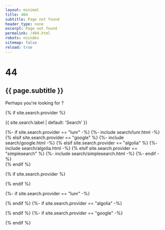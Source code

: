 ```yaml
--- 
layout: minimal
title: 404
subtitle: Page not found
header_type: none
excerpt: Page not found
permalink: /404.html
robots: noindex
sitemap: false
reload: true
---
```

<div class="my-auto text-center">
   <h1 {% if site.search.provider %}{%else%}class="display-1 font-weight-bold" {% endif %}>4<i class="fa fa-times-circle"></i>4</h1>
   <h2>{{ page.subtitle }}</h2>
</div>

<main class="container-lg pt-2 pb-5 {% if site.search.provider %}flex-fill{% endif %}">
<!-- (c) Ben Balter https://ben.balter.com/2022/06/30/helpful-404s-for-jekyll-and-github-pages/ -->
	<div class="row">
	  	<div class="col-md-8 offset-md-2 my-0 text-center">
			<div class="alert alert-warning text-center" role="alert">
			<p class="font-weight-bold my-0 py-1">Perhaps you're looking for <span id="four-oh-four-suggestion"></span>?</p>
			</div>
		</div>	
	</div>
   {% if site.search.provider %}
	<div class="row">
	        <div class="col-lg-8 offset-lg-2 my-auto text-center">
	        <p class="lead font-weight-bold">{{ site.search.label | default: 'Search' }} <i class="fa fa-search" aria-hidden="true"></i></p>
            {%- if site.search.provider == "lunr" -%}
            {%- include search/lunr.html -%}
             {% elsif site.search.provider == "google" %}
            {%- include search/google.html -%}
            {% elsif site.search.provider == "algolia" %}
            {%- include search/algolia.html -%}
			{% elsif site.search.provider == "simplesearch" %}
            {%- include search/simplesearch.html -%}
             {%- endif -%}
        </div>
	</div>
   {% endif %}
</main>

<script src="{{ '/assets/js/better404/better404.js' | absolute_url }}"></script>
{% if site.search.provider %}
<script src="https://code.jquery.com/jquery-3.5.1.slim.min.js" integrity="sha384-DfXdz2htPH0lsSSs5nCTpuj/zy4C+OGpamoFVy38MVBnE+IbbVYUew+OrCXaRkfj" crossorigin="anonymous"></script>
<script src="https://cdn.jsdelivr.net/npm/popper.js@1.16.0/dist/umd/popper.min.js" integrity="sha384-Q6E9RHvbIyZFJoft+2mJbHaEWldlvI9IOYy5n3zV9zzTtmI3UksdQRVvoxMfooAo" crossorigin="anonymous"></script>
<script src="https://stackpath.bootstrapcdn.com/bootstrap/4.5.0/js/bootstrap.min.js" integrity="sha384-OgVRvuATP1z7JjHLkuOU7Xw704+h835Lr+6QL9UvYjZE3Ipu6Tp75j7Bh/kR0JKI" crossorigin="anonymous"></script>
{% endif %}

{%- if site.search.provider == "lunr" -%}
  <style>
  @import url('https://fonts.googleapis.com/css2?family=Heebo:wght@300&display=swap');

  .lunr{
  font-family: 'Heebo', sans-serif;
  background-color: black;
  color: white;
  }
  </style>
<script src="https://unpkg.com/lunr/lunr.min.js"></script>
<script src="{{ '/assets/js/lunr/lunr-store.js' | absolute_url }}"></script>
<script src="{{ '/assets/js/lunr/lunr-search.js' | absolute_url }}"></script>
{% endif %}
{%- if site.search.provider == "algolia" -%}
<script src="https://cdn.jsdelivr.net/npm/algoliasearch@4/dist/algoliasearch-lite.umd.js"></script>
<script src="https://cdn.jsdelivr.net/npm/instantsearch.js@4"></script> 
<script src="{{ '/assets/js/algolia/algolia-search.js' | absolute_url }}"></script>
{% endif %}
{%- if site.search.provider == "google" -%}
<script src="{{ '/assets/js/google/google-search.js' | absolute_url }}"></script>
{% endif %}
